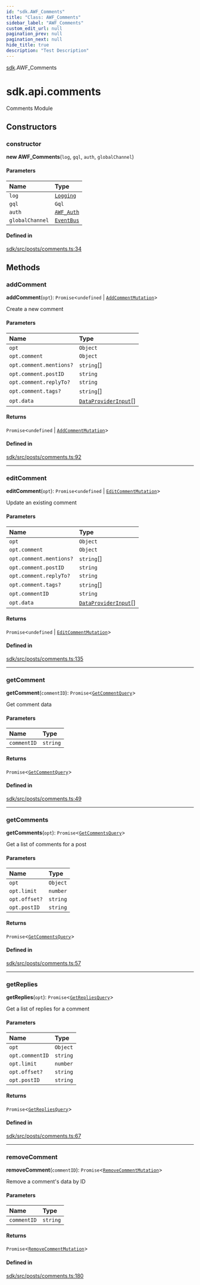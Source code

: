 ```yaml
---
id: "sdk.AWF_Comments"
title: "Class: AWF_Comments"
sidebar_label: "AWF_Comments"
custom_edit_url: null
pagination_prev: null
pagination_next: null
hide_title: true
description: "Test Description"
---
```


[sdk](../modules/sdk.md).AWF_Comments

# sdk.api.comments

Comments Module

## Constructors

### constructor

**new AWF_Comments**(`log`, `gql`, `auth`, `globalChannel`)

#### Parameters

| Name | Type |
| :------ | :------ |
| `log` | [`Logging`](sdk.Logging.md) |
| `gql` | `Gql` |
| `auth` | [`AWF_Auth`](sdk.AWF_Auth.md) |
| `globalChannel` | [`EventBus`](sdk.EventBus.md) |

#### Defined in

[sdk/src/posts/comments.ts:34](https://github.com/AKASHAorg/akasha-core/blob/978d02d1/sdk/src/posts/comments.ts#L34)

## Methods

### addComment

**addComment**(`opt`): `Promise`<`undefined` \| [`AddCommentMutation`](../modules/sdk.md#addcommentmutation)\>

Create a new comment

#### Parameters

| Name | Type |
| :------ | :------ |
| `opt` | `Object` |
| `opt.comment` | `Object` |
| `opt.comment.mentions?` | `string`[] |
| `opt.comment.postID` | `string` |
| `opt.comment.replyTo?` | `string` |
| `opt.comment.tags?` | `string`[] |
| `opt.data` | [`DataProviderInput`](../modules/sdk.md#dataproviderinput)[] |

#### Returns

`Promise`<`undefined` \| [`AddCommentMutation`](../modules/sdk.md#addcommentmutation)\>

#### Defined in

[sdk/src/posts/comments.ts:92](https://github.com/AKASHAorg/akasha-core/blob/978d02d1/sdk/src/posts/comments.ts#L92)

___

### editComment

**editComment**(`opt`): `Promise`<`undefined` \| [`EditCommentMutation`](../modules/sdk.md#editcommentmutation)\>

Update an existing comment

#### Parameters

| Name | Type |
| :------ | :------ |
| `opt` | `Object` |
| `opt.comment` | `Object` |
| `opt.comment.mentions?` | `string`[] |
| `opt.comment.postID` | `string` |
| `opt.comment.replyTo?` | `string` |
| `opt.comment.tags?` | `string`[] |
| `opt.commentID` | `string` |
| `opt.data` | [`DataProviderInput`](../modules/sdk.md#dataproviderinput)[] |

#### Returns

`Promise`<`undefined` \| [`EditCommentMutation`](../modules/sdk.md#editcommentmutation)\>

#### Defined in

[sdk/src/posts/comments.ts:135](https://github.com/AKASHAorg/akasha-core/blob/978d02d1/sdk/src/posts/comments.ts#L135)

___

### getComment

**getComment**(`commentID`): `Promise`<[`GetCommentQuery`](../modules/sdk.md#getcommentquery)\>

Get comment data

#### Parameters

| Name | Type |
| :------ | :------ |
| `commentID` | `string` |

#### Returns

`Promise`<[`GetCommentQuery`](../modules/sdk.md#getcommentquery)\>

#### Defined in

[sdk/src/posts/comments.ts:49](https://github.com/AKASHAorg/akasha-core/blob/978d02d1/sdk/src/posts/comments.ts#L49)

___

### getComments

**getComments**(`opt`): `Promise`<[`GetCommentsQuery`](../modules/sdk.md#getcommentsquery)\>

Get a list of comments for a post

#### Parameters

| Name | Type |
| :------ | :------ |
| `opt` | `Object` |
| `opt.limit` | `number` |
| `opt.offset?` | `string` |
| `opt.postID` | `string` |

#### Returns

`Promise`<[`GetCommentsQuery`](../modules/sdk.md#getcommentsquery)\>

#### Defined in

[sdk/src/posts/comments.ts:57](https://github.com/AKASHAorg/akasha-core/blob/978d02d1/sdk/src/posts/comments.ts#L57)

___

### getReplies

**getReplies**(`opt`): `Promise`<[`GetRepliesQuery`](../modules/sdk.md#getrepliesquery)\>

Get a list of replies for a comment

#### Parameters

| Name | Type |
| :------ | :------ |
| `opt` | `Object` |
| `opt.commentID` | `string` |
| `opt.limit` | `number` |
| `opt.offset?` | `string` |
| `opt.postID` | `string` |

#### Returns

`Promise`<[`GetRepliesQuery`](../modules/sdk.md#getrepliesquery)\>

#### Defined in

[sdk/src/posts/comments.ts:67](https://github.com/AKASHAorg/akasha-core/blob/978d02d1/sdk/src/posts/comments.ts#L67)

___

### removeComment

**removeComment**(`commentID`): `Promise`<[`RemoveCommentMutation`](../modules/sdk.md#removecommentmutation)\>

Remove a comment's data by ID

#### Parameters

| Name | Type |
| :------ | :------ |
| `commentID` | `string` |

#### Returns

`Promise`<[`RemoveCommentMutation`](../modules/sdk.md#removecommentmutation)\>

#### Defined in

[sdk/src/posts/comments.ts:180](https://github.com/AKASHAorg/akasha-core/blob/978d02d1/sdk/src/posts/comments.ts#L180)
